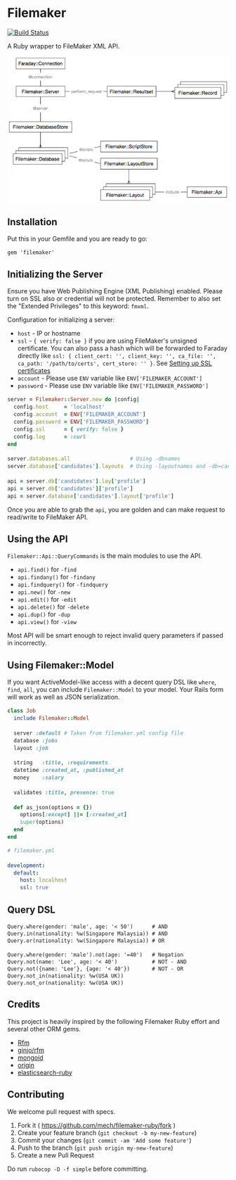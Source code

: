 # Filemaker

[![Build Status](https://travis-ci.org/mech/filemaker-ruby.svg?branch=master)](https://travis-ci.org/mech/filemaker-ruby)

A Ruby wrapper to FileMaker XML API.

![UML - just kidding](diagram.png)

## Installation

Put this in your Gemfile and you are ready to go:

```
gem 'filemaker'
```

## Initializing the Server

Ensure you have Web Publishing Engine (XML Publishing) enabled. Please turn on SSL also or credential will not be protected. Remember to also set the "Extended Privileges" to this keyword: `fmxml`.

Configuration for initializing a server:

* `host` - IP or hostname
* `ssl` - `{ verify: false }` if you are using FileMaker's unsigned certificate. You can also pass a hash which will be forwarded to Faraday directly like `ssl: { client_cert: '', client_key: '', ca_file: '', ca_path: '/path/to/certs', cert_store: '' }`. See [Setting up SSL certificates](https://github.com/lostisland/faraday/wiki/Setting-up-SSL-certificates)
* `account` - Please use `ENV` variable like `ENV['FILEMAKER_ACCOUNT']`
* `password` - Please use `ENV` variable like `ENV['FILEMAKER_PASSWORD']`

```ruby
server = Filemaker::Server.new do |config|
  config.host     = 'localhost'
  config.account  = ENV['FILEMAKER_ACCOUNT']
  config.password = ENV['FILEMAKER_PASSWORD']
  config.ssl      = { verify: false }
  config.log      = :curl
end

server.databases.all                   # Using -dbnames
server.database['candidates'].layouts  # Using -layoutnames and -db=candidates

api = server.db['candidates'].lay['profile']
api = server.db['candidates']['profile']
api = server.database['candidates'].layout['profile']
```

Once you are able to grab the `api`, you are golden and can make request to read/write to FileMaker API.

## Using the API

`Filemaker::Api::QueryCommands` is the main modules to use the API.

* `api.find()` for `-find`
* `api.findany()` for `-findany`
* `api.findquery()` for `-findquery`
* `api.new()` for `-new`
* `api.edit()` for `-edit`
* `api.delete()` for `-delete`
* `api.dup()` for `-dup`
* `api.view()` for `-view`

Most API will be smart enough to reject invalid query parameters if passed in incorrectly.

## Using Filemaker::Model

If you want ActiveModel-like access with a decent query DSL like `where`, `find`, `all`, you can include `Filemaker::Model` to your model. Your Rails form will work as well as JSON serialization.

```ruby
class Job
  include Filemaker::Model

  server :default # Taken from filemaker.yml config file
  database :jobs
  layout :job

  string   :title, :requirements
  datetime :created_at, :published_at
  money    :salary

  validates :title, presence: true

  def as_json(options = {})
    options[:except] ||= [:created_at]
    super(options)
  end
end
```

```yml
# filemaker.yml

development:
  default:
    host: localhost
    ssl: true
```

## Query DSL

```
Query.where(gender: 'male', age: '< 50')      # AND
Query.in(nationality: %w(Singapore Malaysia)) # AND
Query.or(nationality: %w(Singapore Malaysia)) # OR

Query.where(gender: 'male').not(age: '=40')   # Negation
Query.not(name: 'Lee', age: '< 40')           # NOT - AND
Query.not({name: 'Lee'}, {age: '< 40'})       # NOT - OR
Query.not_in(nationality: %w(USA UK))
Query.not_or(nationality: %w(USA UK))
```

## Credits

This project is heavily inspired by the following Filemaker Ruby effort and several other ORM gems.

* [Rfm](https://github.com/lardawge/rfm)
* [ginjo/rfm](https://github.com/ginjo/rfm)
* [mongoid](https://github.com/mongoid/mongoid)
* [origin](https://github.com/mongoid/origin)
* [elasticsearch-ruby](https://github.com/elasticsearch/elasticsearch-ruby)

## Contributing

We welcome pull request with specs.

1. Fork it ( https://github.com/mech/filemaker-ruby/fork )
2. Create your feature branch (`git checkout -b my-new-feature`)
3. Commit your changes (`git commit -am 'Add some feature'`)
4. Push to the branch (`git push origin my-new-feature`)
5. Create a new Pull Request

Do run `rubocop -D -f simple` before committing.
